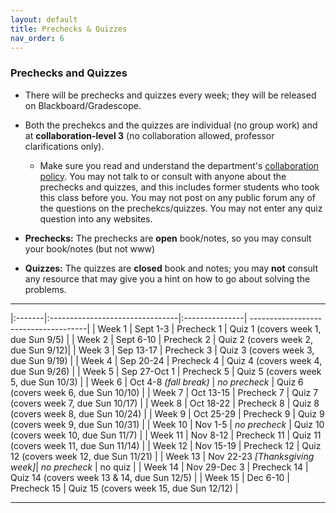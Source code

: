 ```yaml
---
layout: default 
title: Prechecks & Quizzes
nav_order: 6
---
```



### Prechecks and Quizzes

* There will be prechecks and quizzes every week; they  will be released on Blackboard/Gradescope. 

* Both the prechekcs and the quizzes are individual (no group work) and  at __collaboration-level 3__ (no collaboration allowed, professor clarifications only).  
    *  Make sure you read and understand the department's [collaboration policy](https://turing.bowdoin.edu/dept/collab.php). You may not talk to or consult with anyone about the prechecks and quizzes, and this includes former students who took this class before you. You may not post on any public forum any of the questions on the prechekcs/quizzes. You may not enter any quiz question into any websites.  

*  __Prechecks:__ The prechecks are __open__ book/notes, so you may consult your book/notes (but not www) 

* __Quizzes:__ The quizzes are __closed__ book and notes; you may __not__ consult any resource that may give you a hint on how to go about solving the problems. 


***

|:-------|:--------------------------------|:---------------| -------------------------------------|
| Week 1 | Sept  1-3                       | Precheck 1     |  Quiz 1 (covers week 1, due Sun 9/5) | 
| Week 2 | Sept 6-10                       | Precheck 2     |   Quiz 2 (covers week 2, due Sun 9/12)| 
| Week 3 | Sep 13-17                       | Precheck 3     |  Quiz 3 (covers week 3, due Sun 9/19) |
| Week 4 | Sep 20-24                       | Precheck 4     |  Quiz 4 (covers week 4, due Sun 9/26) |
| Week 5 | Sep 27-Oct 1                    | Precheck 5     |  Quiz 5 (covers week 5, due Sun 10/3) |
| Week 6 | Oct 4-8    _(fall break)_       | _no precheck_  | Quiz 6 (covers week 6, due Sun 10/10) |
| Week 7 | Oct 13-15                       |  Precheck 7    | Quiz 7 (covers week 7, due Sun 10/17) |
| Week 8 | Oct 18-22                       |  Precheck  8   | Quiz 8 (covers week 8, due Sun 10/24) |
| Week 9 | Oct 25-29                       |  Precheck  9   | Quiz 9 (covers week 9, due Sun 10/31) |
| Week 10 | Nov 1-5                        | _no precheck_  | Quiz 10 (covers week 10, due Sun 11/7) | 
| Week 11 | Nov 8-12                       | Precheck  11   | Quiz 11 (covers week 11, due Sun 11/14) |
| Week 12 | Nov 15-19                      | Precheck  12   | Quiz 12 (covers week 12, due Sun 11/21) |
| Week 13 | Nov 22-23 _[Thanksgiving week]_| _no precheck_  | no quiz                                 |
| Week 14 | Nov 29-Dec 3                   | Precheck  14   |  Quiz 14 (covers week 13 & 14, due Sun 12/5) |
| Week 15 | Dec 6-10                       | Precheck 15    | Quiz 15 (covers week 15, due Sun 12/12) |

*** 
